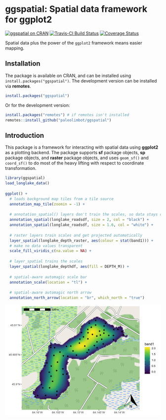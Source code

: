 ggspatial: Spatial data framework for ggplot2
================

[![ggspatial on CRAN](https://cranlogs.r-pkg.org/badges/ggspatial)](https://cran.r-project.org/package=ggspatial) [![Travis-CI Build Status](https://travis-ci.org/paleolimbot/ggspatial.svg?branch=master)](https://travis-ci.org/paleolimbot/ggspatial) [![Coverage Status](https://img.shields.io/codecov/c/github/paleolimbot/ggspatial/master.svg)](https://codecov.io/github/paleolimbot/ggspatial?branch=master)

Spatial data plus the power of the `ggplot2` framework means easier mapping.

Installation
------------

The package is available on CRAN, and can be installed using `install.packages("ggspatial")`. The development version can be installed via **remotes**.

``` r
install.packages("ggspatial")
```

Or for the development version:

``` r
install.packages("remotes") # if remotes isn't installed
remotes::install_github("paleolimbot/ggspatial")
```

Introduction
------------

This package is a framework for interacting with spatial data using **ggplot2** as a plotting backend. The package supports **sf** package objects, **sp** package objects, and **raster** package objects, and uses `geom_sf()` and `coord_sf()` to do most of the heavy lifting with respect to coordinate transformation.

``` r
library(ggspatial)
load_longlake_data()

ggplot() +
  # loads background map tiles from a tile source
  annotation_map_tile(zoomin = -1) +
  
  # annotation_spatial() layers don't train the scales, so data stays central
  annotation_spatial(longlake_roadsdf, size = 2, col = "black") +
  annotation_spatial(longlake_roadsdf, size = 1.6, col = "white") +

  # raster layers train scales and get projected automatically
  layer_spatial(longlake_depth_raster, aes(colour = stat(band1))) +
  # make no data values transparent
  scale_fill_viridis_c(na.value = NA) +
  
  # layer_spatial trains the scales
  layer_spatial(longlake_depthdf, aes(fill = DEPTH_M)) +
  
  # spatial-aware automagic scale bar
  annotation_scale(location = "tl") +

  # spatial-aware automagic north arrow
  annotation_north_arrow(location = "br", which_north = "true")
```

![](README_files/figure-markdown_github/fig-layer-spatial-sf-1.png)
